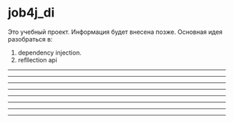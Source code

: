 # job4j_di

Это учебный проект. Информация будет внесена позже.
Основная идея разобраться в:
1) dependency injection. 
2) refllection api

----------------------------------
----------------------------------
----------------------------------
----------------------------------
----------------------------------
----------------------------------
----------------------------------
----------------------------------